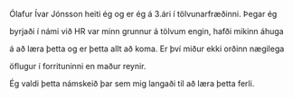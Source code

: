 
Ólafur Ívar Jónsson heiti ég og er ég á 3.ári í tölvunarfræðinni. Þegar ég 

byrjaði í námi við HR var minn grunnur á tölvum engin, hafði mikinn áhuga 

á að læra þetta og er þetta allt að koma. Er því miður ekki orðinn nægilega 

öflugur í forrituninni en maður reynir.

Ég valdi þetta námskeið þar sem mig langaði til að læra þetta ferli.
